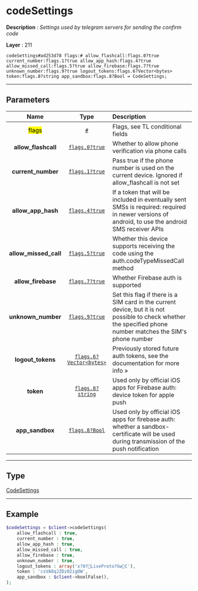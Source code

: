 # codeSettings

**Description** : *Settings used by telegram servers for sending the confirm code*

**Layer** : 211

```tl
codeSettings#ad253d78 flags:# allow_flashcall:flags.0?true current_number:flags.1?true allow_app_hash:flags.4?true allow_missed_call:flags.5?true allow_firebase:flags.7?true unknown_number:flags.9?true logout_tokens:flags.6?Vector<bytes> token:flags.8?string app_sandbox:flags.8?Bool = CodeSettings;
```

---

## Parameters

| Name | Type | Description |
| :---: | :---: | :--- |
| <mark>flags</mark> | [`#`](type/#) | Flags, see TL conditional fields |
| **allow_flashcall** | [`flags.0?true`](type/true) | Whether to allow phone verification via phone calls |
| **current_number** | [`flags.1?true`](type/true) | Pass true if the phone number is used on the current device. Ignored if allow_flashcall is not set |
| **allow_app_hash** | [`flags.4?true`](type/true) | If a token that will be included in eventually sent SMSs is required: required in newer versions of android, to use the android SMS receiver APIs |
| **allow_missed_call** | [`flags.5?true`](type/true) | Whether this device supports receiving the code using the auth.codeTypeMissedCall method |
| **allow_firebase** | [`flags.7?true`](type/true) | Whether Firebase auth is supported |
| **unknown_number** | [`flags.9?true`](type/true) | Set this flag if there is a SIM card in the current device, but it is not possible to check whether the specified phone number matches the SIM's phone number |
| **logout_tokens** | [`flags.6?Vector<bytes>`](type/bytes) | Previously stored future auth tokens, see the documentation for more info » |
| **token** | [`flags.8?string`](type/string) | Used only by official iOS apps for Firebase auth: device token for apple push |
| **app_sandbox** | [`flags.8?Bool`](type/Bool) | Used only by official iOS apps for firebase auth: whether a sandbox-certificate will be used during transmission of the push notification |

---

## Type

[CodeSettings](type/CodeSettings)

---

## Example

```php
$codeSettings = $client->codeSettings(
	allow_flashcall : true,
	current_number : true,
	allow_app_hash : true,
	allow_missed_call : true,
	allow_firebase : true,
	unknown_number : true,
	logout_tokens : array('x?0?LiveProto?GwC'),
	token : 'csVA8qJZDz02igOW',
	app_sandbox : $client->boolFalse(),
);
```